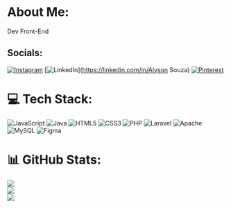 # About Me:
Dev Front-End


## Socials:
[![Instagram](https://img.shields.io/badge/Instagram-%23E4405F.svg?logo=Instagram&logoColor=white)](https://instagram.com/Alyson_Vinicius_) [![LinkedIn](https://img.shields.io/badge/LinkedIn-%230077B5.svg?logo=linkedin&logoColor=white)](https://linkedin.com/in/Alyson Souza) [![Pinterest](https://img.shields.io/badge/Pinterest-%23E60023.svg?logo=Pinterest&logoColor=white)](https://pinterest.com/Alyson_Vinicius_) 

# 💻 Tech Stack:
![JavaScript](https://img.shields.io/badge/javascript-%23323330.svg?style=for-the-badge&logo=javascript&logoColor=%23F7DF1E) ![Java](https://img.shields.io/badge/java-%23ED8B00.svg?style=for-the-badge&logo=openjdk&logoColor=white) ![HTML5](https://img.shields.io/badge/html5-%23E34F26.svg?style=for-the-badge&logo=html5&logoColor=white) ![CSS3](https://img.shields.io/badge/css3-%231572B6.svg?style=for-the-badge&logo=css3&logoColor=white) ![PHP](https://img.shields.io/badge/php-%23777BB4.svg?style=for-the-badge&logo=php&logoColor=white) ![Laravel](https://img.shields.io/badge/laravel-%23FF2D20.svg?style=for-the-badge&logo=laravel&logoColor=white) ![Apache](https://img.shields.io/badge/apache-%23D42029.svg?style=for-the-badge&logo=apache&logoColor=white) ![MySQL](https://img.shields.io/badge/mysql-4479A1.svg?style=for-the-badge&logo=mysql&logoColor=white) ![Figma](https://img.shields.io/badge/figma-%23F24E1E.svg?style=for-the-badge&logo=figma&logoColor=white)
# 📊 GitHub Stats:
![](https://github-readme-stats.vercel.app/api?username=Alyson-Vinicius&theme=aura&hide_border=false&include_all_commits=false&count_private=false)<br/>
![](https://github-readme-streak-stats.herokuapp.com/?user=Alyson-Vinicius&theme=aura&hide_border=false)<br/>
![](https://github-readme-stats.vercel.app/api/top-langs/?username=Alyson-Vinicius&theme=aura&hide_border=false&include_all_commits=false&count_private=false&layout=compact)

<!-- Proudly created with GPRM ( https://gprm.itsvg.in ) -->
